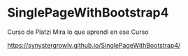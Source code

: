 # SinglePageWithBootstrap4
Curso de Platzi
Mira lo que aprendi en ese Curso

https://synystergrowly.github.io/SinglePageWithBootstrap4/
